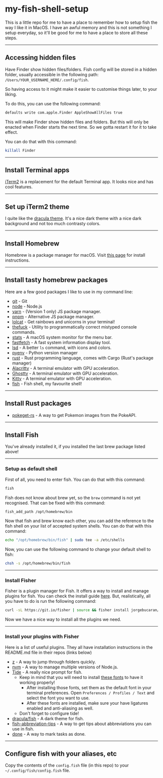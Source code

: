 # my-fish-shell-setup

This is a little repo for me to have a place to remember how to setup fish the way I like it in MacOS. I have an awful memory and this is not something I setup everyday, so it'll be good for me to have a place to store all these steps.

---

## Accessing hidden files

Have Finder show hidden files/folders. Fish config will be stored in a hidden folder, usually accessible in the following path: `/Users/YOUR_USERNAME_HERE/.config/fish`.

So having access to it might make it easier to customise things later, to your liking.

To do this, you can use the following command:

```bash
defaults write com.apple.Finder AppleShowAllFiles true
```

This will make Finder show hidden files and folders. But this will only be enacted when Finder starts the next time. So we gotta restart it for it to take effect.

You can do that with this command:

```bash
killall Finder
```

---

## Install Terminal apps

[iTerm2](https://iterm2.com/) is a replacement for the default Terminal app. It looks nice and has cool features.

---

## Set up iTerm2 theme

I quite like the [dracula theme](https://draculatheme.com/iterm). It's a nice dark theme with a nice dark background and not too much contrasty colors.

---

## Install Homebrew

Homebrew is a package manager for macOS. Visit [this page](https://brew.sh/) for install instructions.

---

## Install tasty homebrew packages

Here are a few good packages I like to use in my command line:

- [git](https://formulae.brew.sh/formula/git) - Git
- [node](https://formulae.brew.sh/formula/node) - Node.js
- [yarn](https://formulae.brew.sh/formula/yarn) - (Version 1 only) JS package manager.
- [pnpm](https://formulae.brew.sh/formula/pnpm) - Alternative JS package manager.
- [lolcat](https://formulae.brew.sh/formula/lolcat) - Get rainbows and unicorns in your terminal!
- [thefuck](https://formulae.brew.sh/formula/thefuck) - Utility to programmatically correct mistyped console commands.
- [stats](https://github.com/exelban/stats) - A macOS system monitor for the menu bar.
- [fastfetch](https://formulae.brew.sh/formula/fastfetch#default) - A fast system information display tool.
- [lsd](https://formulae.brew.sh/formula/lsd) - A better `ls` command, with icons and colors.
- [pyenv](https://formulae.brew.sh/formula/pyenv) - Python version manager
- [rust](https://formulae.brew.sh/formula/rust) - Rust programming language, comes with Cargo (Rust's package manager)
- [Alacritty](https://formulae.brew.sh/cask/alacritty) - A terminal emulator with GPU acceleration.
- [Ghostty](https://formulae.brew.sh/cask/ghostty) - A terminal emulator with GPU acceleration.
- [Kitty](https://formulae.brew.sh/cask/kitty) - A terminal emulator with GPU acceleration.
- [fish](https://formulae.brew.sh/formula/fish) - Fish shell, my favourite shell!

---

## Install Rust packages

- [pokeget-rs](https://github.com/talwat/pokeget-rs) - A way to get Pokemon images from the PokeAPI.

---

## Install Fish

You've already installed it, if you installed the last brew package listed above!

---

### Setup as default shell

First of all, you need to enter fish. You can do that with this command:

```bash
fish
```

Fish does not know about brew yet, so the `brew` command is not yet recognised. That can be fixed with this command:

```bash
fish_add_path /opt/homebrew/bin
```

Now that fish and brew know each other, you can add the reference to the fish shell on your list of accepted system shells. You can do that with this command:

```bash
echo "/opt/homebrew/bin/fish" | sudo tee -a /etc/shells
```

Now, you can use the following command to change your default shell to fish:

```bash
chsh -s /opt/homebrew/bin/fish
```

---

### Install Fisher

Fisher is a plugin manager for Fish. It offers a way to install and manage plugins for fish.
You can check the install guide [here](https://github.com/jorgebucaran/fisher). But, realistically, all you have to do is run the following command:

```bash
curl -sL https://git.io/fisher | source && fisher install jorgebucaran/fisher
```

Now we have a nice way to install all the plugins we need.

---

### Install your plugins with Fisher

Here is a list of useful plugins. They all have installation instructions in the README.md file in their repos (links below)

- [z](https://github.com/jethrokuan/z) - A way to jump through folders quickly.
- [nvm](https://github.com/jorgebucaran/nvm.fish) - A way to manage multiple versions of Node.js.
- [Tide](https://github.com/IlanCosman/tide) - A really nice prompt for fish.
  - Keep in mind that you will need to install [these fonts](https://github.com/IlanCosman/tide#fonts) to have it working properly!
    - After installing those fonts, set them as the default font in your terminal preferences. Open `Preferences / Profiles / Text` and select the font you want to use.
    - After these fonts are installed, make sure your have ligatures enabled and anti-aliasing as well.
  - Don't forget to configure tide!
- [dracula/fish](https://github.com/dracula/fish) - A dark theme for fish.
- [fish-abbreviation-tips](https://github.com/gazorby/fish-abbreviation-tips) - A way to get tips about abbreviations you can use in fish.
- [done](https://github.com/franciscolourenco/done) - A way to mark tasks as done.

---

## Configure fish with your aliases, etc

Copy the contents of the `config.fish` file (in this repo) to your `~/.config/fish/config.fish` file.
